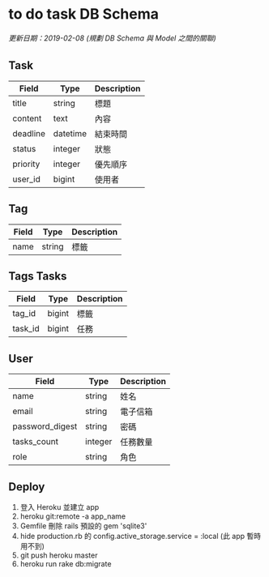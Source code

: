 # to do task DB Schema

###### 更新日期：2019-02-08 (規劃 DB Schema 與 Model 之間的關聯)

## Task

| Field      | Type     | Description  |
|------------|----------|--------------|
| title      | string   | 標題         |
| content    | text     | 內容         |
| deadline   | datetime | 結束時間      |
| status     | integer  | 狀態         |
| priority   | integer  | 優先順序      |
| user_id    | bigint   | 使用者        |

## Tag

| Field      | Type     | Description  |
|------------|----------|--------------|
| name       | string   | 標籤          |

## Tags Tasks

| Field      | Type     | Description  |
|------------|----------|--------------|
| tag_id     | bigint   | 標籤         |
| task_id    | bigint   | 任務         |

## User

| Field           | Type     | Description  |
|-----------------|----------|--------------|
| name            | string   | 姓名         |
| email           | string   | 電子信箱      |
| password_digest | string   | 密碼         |
| tasks_count     | integer  | 任務數量      |
| role            | string   | 角色         |

## Deploy

1. 登入 Heroku 並建立 app
2. heroku git:remote -a app_name
3. Gemfile 刪除 rails 預設的 gem 'sqlite3'
4. hide production.rb 的 config.active_storage.service = :local (此 app 暫時用不到)
5. git push heroku master
6. heroku run rake db:migrate
